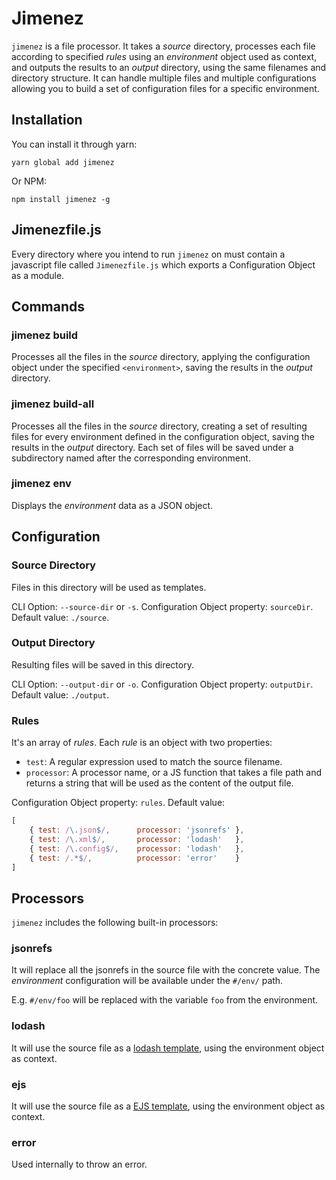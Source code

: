 # Jimenez

`jimenez` is a file processor. It takes a *source* directory, processes each file according to specified *rules* using an *environment* object used as context, and outputs the results to an *output* directory, using the same filenames and directory structure.  It can handle multiple files and multiple configurations allowing you to build a set of configuration files for a specific environment.

## Installation

You can install it through yarn:

    yarn global add jimenez

Or NPM:

    npm install jimenez -g

## Jimenezfile.js

Every directory where you intend to run `jimenez` on must contain a javascript file called `Jimenezfile.js` which exports a Configuration Object as a module.

## Commands

### jimenez build <environment>

Processes all the files in the *source* directory, applying the configuration object under the specified `<environment>`, saving the results in the *output* directory.

### jimenez build-all

Processes all the files in the *source* directory, creating a set of resulting files for every environment defined in the configuration object, saving the results in the *output* directory. Each set of files will be saved under a subdirectory named after the corresponding environment.

### jimenez env <environment>

Displays the *environment* data as a JSON object.

## Configuration

### Source Directory

Files in this directory will be used as templates.

CLI Option: `--source-dir` or `-s`. 
Configuration Object property: `sourceDir`.
Default value: `./source`.

### Output Directory

Resulting files will be saved in this directory.

CLI Option: `--output-dir` or `-o`. 
Configuration Object property: `outputDir`.
Default value: `./output`.

### Rules

It's an array of *rules*. Each *rule* is an object with two properties:

- `test`: A regular expression used to match the source filename.
- `processor`: A processor name, or a JS function that takes a file path and returns a string that will be used as the content of the output file.

Configuration Object property: `rules`.
Default value: 

```js
[
    { test: /\.json$/,      processor: 'jsonrefs' },
    { test: /\.xml$/,       processor: 'lodash'   },
    { test: /\.config$/,    processor: 'lodash'   },
    { test: /.*$/,          processor: 'error'    }
]
```

## Processors

`jimenez` includes the following built-in processors:

### jsonrefs

It will replace all the jsonrefs in the source file with the concrete value. The *environment* configuration will be available under the `#/env/` path.

E.g. `#/env/foo` will be replaced with the variable `foo` from the environment.

### lodash

It will use the source file as a [lodash template](https://lodash.com/docs/#template), using the environment object as context.

### ejs

It will use the source file as a [EJS template](http://ejs.co/), using the environment object as context.

### error

Used internally to throw an error.